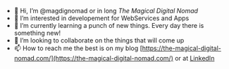 - 👋 Hi, I’m @magdignomad or in long _The Magical Digital Nomad_
- 👀 I’m interested in developement for WebServices and Apps
- 🌱 I’m currently learning a punch of new things. Every day there is something new!
- 💞️ I’m looking to collaborate on the things that will come up
- 📫 How to reach me the best is on my blog [https://the-magical-digital-nomad.com/](https://the-magical-digital-nomad.com/) or at [LinkedIn](https://www.linkedin.com/in/clemensgull/)

<!---
magdignomad/magdignomad is a ✨ special ✨ repository because its `README.md` (this file) appears on your GitHub profile.
You can click the Preview link to take a look at your changes.
--->
